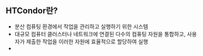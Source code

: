 ## HTCondor란?
- 분산 컴퓨팅 환경에서 작업을 관리하고 실행하기 위한 시스템
- 대규모 컴퓨터 클러스터나 네트워크에 연결된 다수의 컴퓨팅 자원을 통합하고, 사용자가 제출한 작업을 이러한 자원에 효율적으로 할당하여 실행
- 